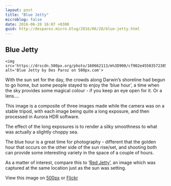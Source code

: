 ```yaml
---
layout: post
title: "Blue Jetty"
microblog: false
date: 2016-06-28 16:07 +0300
guid: http://desparoz.micro.blog/2016/06/28/blue-jetty.html
---
```

<h2>Blue Jetty</h2>

<div class='pixels-photo'>
  
    <img src='https://drscdn.500px.org/photo/160662113/m%3D900/cf902e45503572385314c848db26d515' alt='Blue Jetty by Des Paroz on 500px.com'>
  
  <a href='https://500px.com/photo/160662113/blue-jetty-by-des-paroz' alt='Blue Jetty by Des Paroz on 500px.com'></a>
</div>

<script type='text/javascript' src='https://500px.com/embed.js'></script>

With the sun set for the day, the crowds along Darwin&#8217;s shoreline had begun to go home, but some people stayed to enjoy the &#8216;blue hour&#8217;, a time when the sky provides some magical colour - if you keep an eye open for it. Or a lens….

This image is a composite of three images made while the camera was on a stable tripod, with each image being quite a long exposure, and then processed in Aurora HDR software.

The effect of the long exposures is to render a silky smoothness to what was actually a slightly choppy sea.

The blue hour is a great time for photography - different that the golden hour that occurs on the other side of the sun rise/set, and shooting both can provide some interesting variety in the space of a couple of hours.

As a matter of interest, compare this to &#8216;<a href="https://500px.com/photo/160662593/red-jetty-by-des-paroz">Red Jetty</a>&#8217;, an image which was captured at the same location just as the sun was setting.

View this image on <a href="https://500px.com/photo/160662113/blue-jetty-by-des-paroz">500px</a> or <a href="https://flic.kr/p/JtHui4">Flickr</a>
